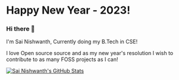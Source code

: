 # Happy New Year - 2023!

### Hi there 👋

I'm Sai Nishwanth, Currently doing my B.Tech in CSE!

I love Open source source and as my new year's resolution I wish to contribute to as many FOSS projects as I can!
<!--
**sainishwanth/sainishwanth** is a ✨ _special_ ✨ repository because its `README.md` (this file) appears on your GitHub profile.

Here are some ideas to get you started:

- 🔭 I’m currently working on ...
- 🌱 I’m currently learning ...
- 👯 I’m looking to collaborate on ...
- 🤔 I’m looking for help with ...
- 💬 Ask me about ...
- 📫 How to reach me: ...
- 😄 Pronouns: ...
- ⚡ Fun fact: ...
-->

[![Sai Nishwanth's GitHub Stats](https://github-readme-stats.vercel.app/api?username=sainishwanth)](https://github.com/anuraghazra/github-readme-stats)
